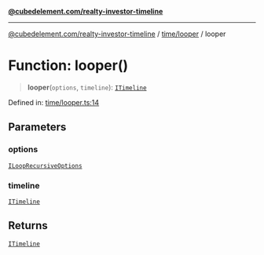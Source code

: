 [**@cubedelement.com/realty-investor-timeline**](../../../index.md)

---

[@cubedelement.com/realty-investor-timeline](../../../modules.md) / [time/looper](../index.md) / looper

# Function: looper()

> **looper**(`options`, `timeline`): [`ITimeline`](../../timeline/interfaces/ITimeline.md)

Defined in: [time/looper.ts:14](https://github.com/kvernon/realty-investor-timeline/blob/c7446a8a5576468ac5874a2dd8323180fa97a55b/src/time/looper.ts#L14)

## Parameters

### options

[`ILoopRecursiveOptions`](../../i-loop-recursive-options/interfaces/ILoopRecursiveOptions.md)

### timeline

[`ITimeline`](../../timeline/interfaces/ITimeline.md)

## Returns

[`ITimeline`](../../timeline/interfaces/ITimeline.md)
